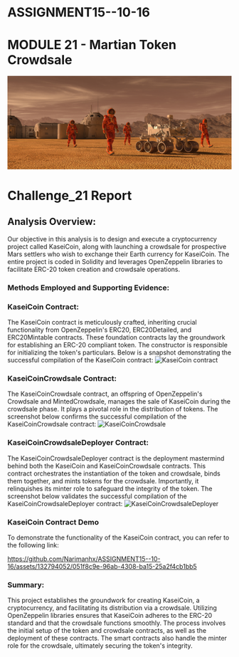 # ASSIGNMENT15--10-16
# MODULE 21 - Martian Token Crowdsale

![alt=""](Images/application-image.png)


# Challenge_21 Report
## Analysis Overview:
Our objective in this analysis is to design and execute a cryptocurrency project called KaseiCoin, along with launching a crowdsale for prospective Mars settlers who wish to exchange their Earth currency for KaseiCoin. The entire project is coded in Solidity and leverages OpenZeppelin libraries to facilitate ERC-20 token creation and crowdsale operations.

### Methods Employed and Supporting Evidence:

### KaseiCoin Contract:
The KaseiCoin contract is meticulously crafted, inheriting crucial functionality from OpenZeppelin's ERC20, ERC20Detailed, and ERC20Mintable contracts. These foundation contracts lay the groundwork for establishing an ERC-20 compliant token. The constructor is responsible for initializing the token's particulars. Below is a snapshot demonstrating the successful compilation of the KaseiCoin contract:
![KaseiCoin contract](https://github.com/Narimanhx/ASSIGNMENT15--10-16/assets/132794052/1e93e2f8-d607-4fca-ae6f-14ffabdd9e41)

### KaseiCoinCrowdsale Contract:
The KaseiCoinCrowdsale contract, an offspring of OpenZeppelin's Crowdsale and MintedCrowdsale, manages the sale of KaseiCoin during the crowdsale phase. It plays a pivotal role in the distribution of tokens. The screenshot below confirms the successful compilation of the KaseiCoinCrowdsale contract:
![KaseiCoinCrowdsale](https://github.com/Narimanhx/ASSIGNMENT15--10-16/assets/132794052/e5780acb-76a8-450f-95f9-46ac4242b437)

### KaseiCoinCrowdsaleDeployer Contract:
The KaseiCoinCrowdsaleDeployer contract is the deployment mastermind behind both the KaseiCoin and KaseiCoinCrowdsale contracts. This contract orchestrates the instantiation of the token and crowdsale, binds them together, and mints tokens for the crowdsale. Importantly, it relinquishes its minter role to safeguard the integrity of the token. The screenshot below validates the successful compilation of the KaseiCoinCrowdsaleDeployer contract:
![KaseiCoinCrowdsaleDeployer](https://github.com/Narimanhx/ASSIGNMENT15--10-16/assets/132794052/9f7a18ee-eb0c-480f-9787-76910f21f00d)

### KaseiCoin Contract Demo
To demonstrate the functionality of the KaseiCoin contract, you can refer to the following link:

https://github.com/Narimanhx/ASSIGNMENT15--10-16/assets/132794052/051f8c9e-96ab-4308-ba15-25a2f4cb1bb5


### Summary:
This project establishes the groundwork for creating KaseiCoin, a cryptocurrency, and facilitating its distribution via a crowdsale. Utilizing OpenZeppelin libraries ensures that KaseiCoin adheres to the ERC-20 standard and that the crowdsale functions smoothly. The process involves the initial setup of the token and crowdsale contracts, as well as the deployment of these contracts. The smart contracts also handle the minter role for the crowdsale, ultimately securing the token's integrity.

